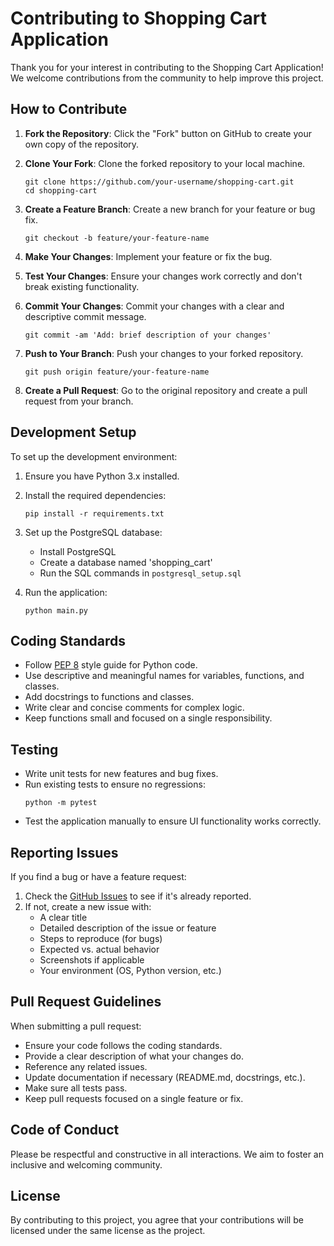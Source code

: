 # Contributing to Shopping Cart Application

Thank you for your interest in contributing to the Shopping Cart Application! We welcome contributions from the community to help improve this project.

## How to Contribute

1. **Fork the Repository**: Click the "Fork" button on GitHub to create your own copy of the repository.

2. **Clone Your Fork**: Clone the forked repository to your local machine.
   ```
   git clone https://github.com/your-username/shopping-cart.git
   cd shopping-cart
   ```

3. **Create a Feature Branch**: Create a new branch for your feature or bug fix.
   ```
   git checkout -b feature/your-feature-name
   ```

4. **Make Your Changes**: Implement your feature or fix the bug.

5. **Test Your Changes**: Ensure your changes work correctly and don't break existing functionality.

6. **Commit Your Changes**: Commit your changes with a clear and descriptive commit message.
   ```
   git commit -am 'Add: brief description of your changes'
   ```

7. **Push to Your Branch**: Push your changes to your forked repository.
   ```
   git push origin feature/your-feature-name
   ```

8. **Create a Pull Request**: Go to the original repository and create a pull request from your branch.

## Development Setup

To set up the development environment:

1. Ensure you have Python 3.x installed.

2. Install the required dependencies:
   ```
   pip install -r requirements.txt
   ```

3. Set up the PostgreSQL database:
   - Install PostgreSQL
   - Create a database named 'shopping_cart'
   - Run the SQL commands in `postgresql_setup.sql`

4. Run the application:
   ```
   python main.py
   ```

## Coding Standards

- Follow [PEP 8](https://www.python.org/dev/peps/pep-0008/) style guide for Python code.
- Use descriptive and meaningful names for variables, functions, and classes.
- Add docstrings to functions and classes.
- Write clear and concise comments for complex logic.
- Keep functions small and focused on a single responsibility.

## Testing

- Write unit tests for new features and bug fixes.
- Run existing tests to ensure no regressions:
  ```
  python -m pytest
  ```
- Test the application manually to ensure UI functionality works correctly.

## Reporting Issues

If you find a bug or have a feature request:

1. Check the [GitHub Issues](https://github.com/kawas8516/shopping-cart/issues) to see if it's already reported.
2. If not, create a new issue with:
   - A clear title
   - Detailed description of the issue or feature
   - Steps to reproduce (for bugs)
   - Expected vs. actual behavior
   - Screenshots if applicable
   - Your environment (OS, Python version, etc.)

## Pull Request Guidelines

When submitting a pull request:

- Ensure your code follows the coding standards.
- Provide a clear description of what your changes do.
- Reference any related issues.
- Update documentation if necessary (README.md, docstrings, etc.).
- Make sure all tests pass.
- Keep pull requests focused on a single feature or fix.

## Code of Conduct

Please be respectful and constructive in all interactions. We aim to foster an inclusive and welcoming community.

## License

By contributing to this project, you agree that your contributions will be licensed under the same license as the project.